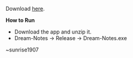 Download [here](https://github.com/sunrise1907/Dream-Notes/releases).


<b> How to Run </b>
  - Download the app and unzip it. 
  - Dream-Notes -> Release -> Dream-Notes.exe


~sunrise1907
